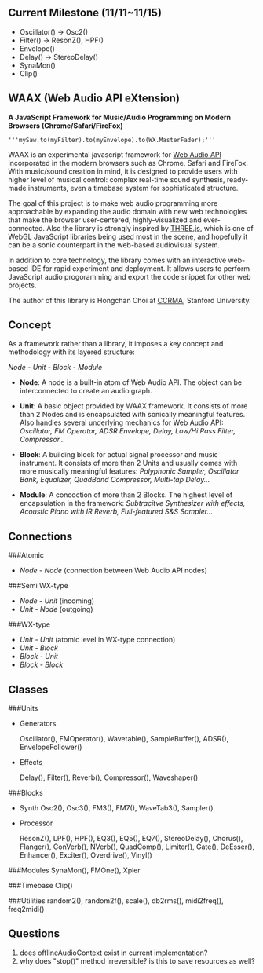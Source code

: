 Current Milestone (11/11~11/15)
-------------------------------
* Oscillator() -> Osc2()
* Filter() -> ResonZ(), HPF()
* Envelope() 
* Delay() -> StereoDelay()
* SynaMon()
* Clip()



WAAX (Web Audio API eXtension)
------------------------------
**A JavaScript Framework for Music/Audio Programming on Modern Browsers (Chrome/Safari/FireFox)**

    '''mySaw.to(myFilter).to(myEnvelope).to(WX.MasterFader);'''

WAAX is an experimental javascript framework for [Web Audio API][1] incorporated in the modern browsers such as Chrome, Safari and FireFox. With music/sound creation in mind, it is designed to provide users with higher level of musical control: complex real-time sound synthesis, ready-made instruments, even a timebase system for sophisticated structure.

The goal of this project is to make web audio programming more approachable by expanding the audio domain with new web technologies that make the browser user-centered, highly-visualized and ever-connected. Also the library is strongly inspired by [THREE.js][2], which is one of WebGL JavaScript libraries being used most in the scene, and hopefully it can be a sonic counterpart in the web-based audiovisual system.

In addition to core technology, the library comes with an interactive web-based IDE for rapid experiment and deployment. It allows users to perform JavaScript audio progoramming and export the code snippet for other web projects.

The author of this library is Hongchan Choi at [CCRMA][3], Stanford University.

[1]: https://dvcs.w3.org/hg/audio/raw-file/tip/webaudio/specification.html "Web Audio API: W3C Editor's Draft"
[2]: https://github.com/mrdoob/three.js/ "THREE.js: Github Repo"
[3]: https://ccrma.stanford.edu/ "The Center for Computer Research in Music and Acoustics at Stanford"



Concept
-------

As a framework rather than a library, it imposes a key concept and methodology with its layered structure:

  *Node - Unit - Block - Module*
  
- **Node**: A node is a built-in atom of Web Audio API. The object can be interconnected to create an audio graph.

- **Unit**: A basic object provided by WAAX framework. It consists of more than 2 Nodes and is encapsulated with sonically meaningful features. Also handles several underlying mechanics for Web Audio API: 
  *Oscillator, FM Operator, ADSR Envelope, Delay, Low/Hi Pass Filter, Compressor...*

- **Block**: A building block for actual signal processor and music instrument. It consists of more than 2 Units and usually comes with more musically meaningful features: 
  *Polyphonic Sampler, Oscillator Bank, Equalizer, QuadBand Compressor, Multi-tap Delay...*

- **Module**: A concoction of more than 2 Blocks. The highest level of encapsulation in the framework: 
  *Subtracitve Synthesizer with effects, Acoustic Piano with IR Reverb, Full-featured S&S Sampler...*



Connections
-----------

###Atomic
- *Node - Node* (connection between Web Audio API nodes)

###Semi WX-type
- *Node - Unit* (incoming)
- *Unit - Node* (outgoing)

###WX-type
- *Unit - Unit* (atomic level in WX-type connection)
- *Unit - Block*
- *Block - Unit*
- *Block - Block*



Classes
-------
###Units
- Generators

  Oscillator(), FMOperator(), Wavetable(), SampleBuffer(), ADSR(), EnvelopeFollower()

- Effects

  Delay(), Filter(), Reverb(), Compressor(), Waveshaper()

###Blocks
- Synth
  Osc2(), Osc3(), FM3(), FM7(), WaveTab3(), Sampler()

- Processor

  ResonZ(), LPF(), HPF(), EQ3(), EQ5(), EQ7(), StereoDelay(), Chorus(), Flanger(), ConVerb(), NVerb(), QuadComp(), Limiter(), Gate(), DeEsser(), Enhancer(), Exciter(), Overdrive(), Vinyl()
  
###Modules
  SynaMon(), FMOne(), Xpler

###Timebase
  Clip()

###Utilities
  random2(), random2f(), scale(), db2rms(), midi2freq(), freq2midi()




Questions
---------
1) does offlineAudioContext exist in current implementation?
2) why does "stop()" method irreversible? is this to save resources as well?

